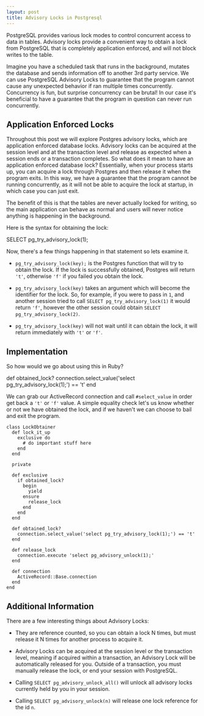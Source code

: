 ```yaml
---
layout: post
title: Advisory Locks in Postgresql
---
```


PostgreSQL provides various lock modes to control concurrent access to data in tables. Advisory locks provide a convenient way to obtain a lock from PostgreSQL that is completely application enforced, and will not block writes to the table.

Imagine you have a scheduled task that runs in the background, mutates the database and sends information off to another 3rd party service. We can use PostgreSQL Advisory Locks to guarantee that the program cannot cause any unexpected behavior if ran multiple times concurrently. Concurrency is fun, but surprise concurrency can be brutal! In our case it's beneficial to have a guarantee that the program in question can never run concurrently.

Application Enforced Locks
--------------------------

Throughout this post we will explore Postgres advisory locks, which are application enforced database locks. Advisory locks can be acquired at the session level and at the transaction level and release as expected when a session ends or a transaction completes. So what does it mean to have an application enforced database lock? Essentially, when your process starts up, you can acquire a lock through Postgres and then release it when the program exits. In this way, we have a guarantee that the program cannot be running concurrently, as it will not be able to acquire the lock at startup, in which case you can just exit.

The benefit of this is that the tables are never actually locked for writing, so the main application can behave as normal and users will never notice anything is happening in the background.

Here is the syntax for obtaining the lock:

  SELECT pg_try_advisory_lock(1);

Now, there's a few things happening in that statement so lets examine it.

* `pg_try_advisory_lock(key);` is the Postgres function that will try to obtain the lock. If the lock is successfully obtained, Postgres will return `'t'`, otherwise `'f'` if you failed you obtain the lock.

* `pg_try_advisory_lock(key)` takes an argument which will become the identifier for the lock. So, for example, if you were to pass in `1`, and another session tried to call `SELECT pg_try_advisory_lock(1)` it would return `'f'`, however the other session could obtain `SELECT pg_try_advisory_lock(2)`.

* `pg_try_advisory_lock(key)` will not wait until it can obtain the lock, it will return immediately with `'t'` or `'f'`.


Implementation
---------------

So how would we go about using this in Ruby?

  def obtained_lock?
      connection.select_value('select pg_try_advisory_lock(1);') == 't'
  end
  
We can grab our ActiveRecord connection and call `#select_value` in order get back a `'t'` or `'f'` value. A simple equality check let's us know whether or not we have obtained the lock, and if we haven't we can choose to bail and exit the program.


```
class LockObtainer
  def lock_it_up
    exclusive do
      # do important stuff here
    end
  end

  private

  def exclusive
    if obtained_lock?
      begin
        yield
      ensure
        release_lock
      end
    end
  end

  def obtained_lock?
    connection.select_value('select pg_try_advisory_lock(1);') == 't'
  end

  def release_lock
    connection.execute 'select pg_advisory_unlock(1);'
  end

  def connection
    ActiveRecord::Base.connection
  end
end
```


Additional Information
-----------------------

There are a few interesting things about Advisory Locks:

* They are reference counted, so you can obtain a lock N times, but must release it N times for another process to acquire it.

* Advisory Locks can be acquired at the session level or the transaction level, meaning if acquired within a transaction, an Advisory Lock will be automatically released for you. Outside of a transaction, you must manually release the lock, or end your session with PostgreSQL.

* Calling `SELECT pg_advisory_unlock_all()` will unlock all advisory locks currently held by you in your session.

* Calling `SELECT pg_advisory_unlock(n)` will release one lock reference for the id `n`.
